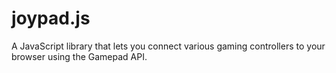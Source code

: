 # joypad.js
A JavaScript library that lets you connect various gaming controllers to your browser using the Gamepad API.